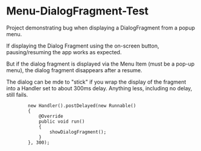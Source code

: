 Menu-DialogFragment-Test
========================

Project demonstrating bug when displaying a DialogFragment from a popup menu.

If displaying the Dialog Fragment using the on-screen button, pausing/resuming the app works as expected.

But if the dialog fragment is displayed via the Menu Item (must be a pop-up menu), the dialog fragment disappears after a resume.

The dialog can be mde to "stick" if you wrap the display of the fragment into a Handler set to about 300ms delay. Anything less, including no delay, still fails.

            new Handler().postDelayed(new Runnable()
            {
                @Override
                public void run()
                {
                    showDialogFragment();
                }
            }, 300);
